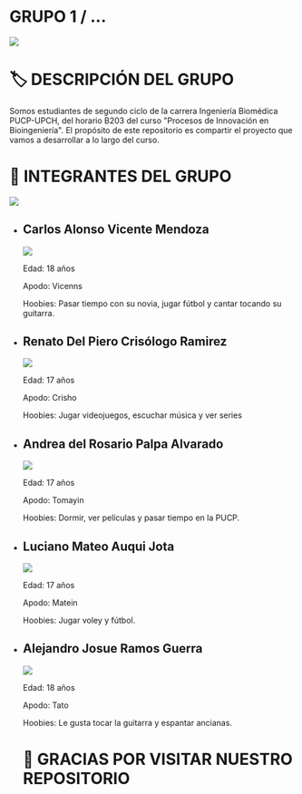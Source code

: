 # GRUPO 1 / ...
![](https://github.com/xlram27/Grupo1-PIB/blob/main/Imagenes/Procesos%20de.png)

# 🏷️ DESCRIPCIÓN DEL GRUPO
Somos estudiantes de segundo ciclo de la carrera Ingeniería Biomédica PUCP-UPCH, del horario B203 del curso "Procesos de Innovación en Bioingeniería". El propósito de este repositorio es compartir el proyecto que vamos a desarrollar a lo largo del curso.


# 📑 INTEGRANTES DEL GRUPO
![](https://github.com/xlram27/Grupo1-PIB/blob/main/Imagenes/grupo.jpg)


- ## Carlos Alonso Vicente Mendoza
  ![](https://github.com/xlram27/Grupo1-PIB/blob/main/Imagenes/alonso1.jpg)

    Edad: 18 años

    Apodo: Vicenns

    Hoobies: Pasar tiempo con su novia, jugar fútbol y cantar tocando su guitarra.

- ## Renato Del Piero Crisólogo Ramirez
  ![](https://github.com/xlram27/Grupo1-PIB/blob/main/Imagenes/renato.jpg)

     Edad: 17 años

     Apodo: Crisho

     Hoobies: Jugar videojuegos, escuchar música y ver series

- ## Andrea del Rosario Palpa Alvarado
  ![](https://github.com/xlram27/Grupo1-PIB/blob/main/Imagenes/andrea.jpg)

     Edad: 17 años

     Apodo: Tomayin

     Hoobies: Dormir, ver películas y pasar tiempo en la PUCP.

- ## Luciano Mateo Auqui Jota
  ![](https://github.com/xlram27/Grupo1-PIB/blob/main/Imagenes/mateo.jpg)

     Edad: 17 años

     Apodo: Matein

     Hoobies: Jugar voley y fútbol.

- ## Alejandro Josue Ramos Guerra
  ![](https://github.com/xlram27/Grupo1-PIB/blob/main/Imagenes/alejandro.jpg)

     Edad: 18 años

     Apodo: Tato

     Hoobies: Le gusta tocar la guitarra y espantar ancianas.

  # 👋 GRACIAS POR VISITAR NUESTRO REPOSITORIO 
 

  

